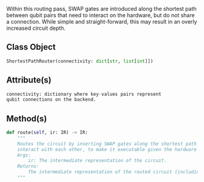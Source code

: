 Within this routing pass, SWAP gates are introduced along the shortest path between qubit pairs that need to interact on
the hardware, but do not share a connection.
While simple and straight-forward, this may result in an overly increased circuit depth.

## Class Object

```python
ShortestPathRouter(connectivity: dict[str, list[int]])
```

## Attribute(s)

```python
connectivity: dictionary where key-values pairs represent
qubit connections on the backend.
```

## Method(s)

```python
def route(self, ir: IR) -> IR:
    """
    Routes the circuit by inserting SWAP gates along the shortest path between qubits which can not  # noqa: W291
    interact with each other, to make it executable given the hardware connectivity.
    Args:
        ir: The intermediate representation of the circuit.
    Returns:
        The intermediate representation of the routed circuit (including the additional SWAP gates).
    """
```
